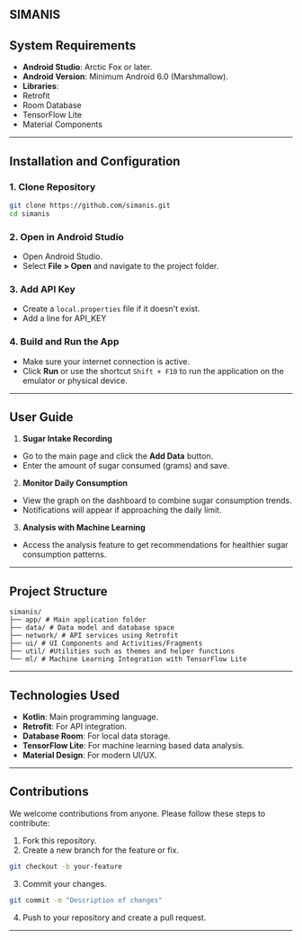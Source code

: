 SIMANIS
---
## System Requirements
- **Android Studio**: Arctic Fox or later.
- **Android Version**: Minimum Android 6.0 (Marshmallow).
- **Libraries**:
- Retrofit
- Room Database
- TensorFlow Lite
- Material Components

---

## Installation and Configuration

### 1. Clone Repository
``` bash
git clone https://github.com/simanis.git
cd simanis
```

### 2. Open in Android Studio
- Open Android Studio.
- Select **File > Open** and navigate to the project folder.

### 3. Add API Key
- Create a `local.properties` file if it doesn't exist.
- Add a line for API_KEY

### 4. Build and Run the App
- Make sure your internet connection is active.
- Click **Run** or use the shortcut `Shift + F10` to run the application on the emulator or physical device.

---

## User Guide

1. **Sugar Intake Recording**
- Go to the main page and click the **Add Data** button.
- Enter the amount of sugar consumed (grams) and save.

2. **Monitor Daily Consumption**
- View the graph on the dashboard to combine sugar consumption trends.
- Notifications will appear if approaching the daily limit.

3. **Analysis with Machine Learning**
- Access the analysis feature to get recommendations for healthier sugar consumption patterns.

---

## Project Structure
```
simanis/
├── app/ # Main application folder
├── data/ # Data model and database space
├── network/ # API services using Retrofit
├── ui/ # UI Components and Activities/Fragments
├── util/ #Utilities such as themes and helper functions
└── ml/ # Machine Learning Integration with TensorFlow Lite
```

---

## Technologies Used
- **Kotlin**: Main programming language.
- **Retrofit**: For API integration.
- **Database Room**: For local data storage.
- **TensorFlow Lite**: For machine learning based data analysis.
- **Material Design**: For modern UI/UX.

---

## Contributions
We welcome contributions from anyone. Please follow these steps to contribute:

1. Fork this repository.
2. Create a new branch for the feature or fix.
``` bash
git checkout -b your-feature
```
3. Commit your changes.
``` bash
git commit -m "Description of changes"
```
4. Push to your repository and create a pull request.

---
